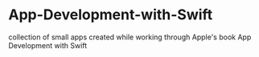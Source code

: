 # App-Development-with-Swift
collection of small apps created while working through Apple's book App Development with Swift
